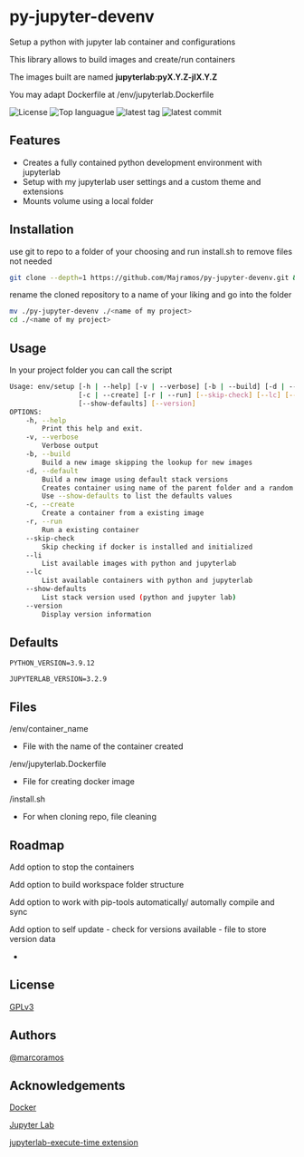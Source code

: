 # py-jupyter-devenv

Setup a python with jupyter lab container and configurations

This library allows to build images and create/run containers

The images built are named **jupyterlab:pyX.Y.Z-jlX.Y.Z**

You may adapt Dockerfile at /env/jupyterlab.Dockerfile

![License](https://img.shields.io/github/license/Majramos/py-jupyter-devenv)
![Top languague](https://img.shields.io/github/languages/top/Majramos/py-jupyter-devenv)
![latest tag](https://img.shields.io/github/v/tag/Majramos/py-jupyter-devenv)
![latest commit](https://img.shields.io/github/last-commit/Majramos/py-jupyter-devenv)


## Features
- Creates a fully contained python development environment with jupyterlab
- Setup with my jupyterlab user settings and a custom theme and extensions
- Mounts volume using a local folder


## Installation

use git to repo to a folder of your choosing and run install.sh to remove files not needed
```bash
git clone --depth=1 https://github.com/Majramos/py-jupyter-devenv.git && py-jupyter-devenv/install.sh
```

rename the cloned repository to a name of your liking and go into the folder
```bash
mv ./py-jupyter-devenv ./<name of my project>
cd ./<name of my project>
```

## Usage

In your project folder you can call the script
```bash
Usage: env/setup [-h | --help] [-v | --verbose] [-b | --build] [-d | --default]
                 [-c | --create] [-r | --run] [--skip-check] [--lc] [--li]
                 [--show-defaults] [--version]
OPTIONS:
    -h, --help
        Print this help and exit.
    -v, --verbose
        Verbose output
    -b, --build
        Build a new image skipping the lookup for new images
    -d, --default
        Build a new image using default stack versions
        Creates container using name of the parent folder and a random port
        Use --show-defaults to list the defaults values
    -c, --create
        Create a container from a existing image
    -r, --run
        Run a existing container
    --skip-check
        Skip checking if docker is installed and initialized
    --li
        List available images with python and jupyterlab
    --lc
        List available containers with python and jupyterlab
    --show-defaults
        List stack version used (python and jupyter lab)
    --version
        Display version information
```


## Defaults

`PYTHON_VERSION=3.9.12`

`JUPYTERLAB_VERSION=3.2.9`


## Files

/env/container_name
- File with the name of the container created

/env/jupyterlab.Dockerfile
- File for creating docker image

/install.sh
- For when cloning repo, file cleaning


## Roadmap

Add option to stop the containers

Add option to build workspace folder structure

Add option to work with pip-tools automatically/ automally compile and sync

Add option to self update
    - check for versions available
    - file to store version data

-


## License

[GPLv3](https://choosealicense.com/licenses/gpl-3.0/)


## Authors

[@marcoramos](https://github.com/Majramos)


## Acknowledgements

[Docker](https://www.docker.com/)

[Jupyter Lab](https://jupyter.org/)

[jupyterlab-execute-time extension](https://github.com/deshaw/jupyterlab-execute-time)
